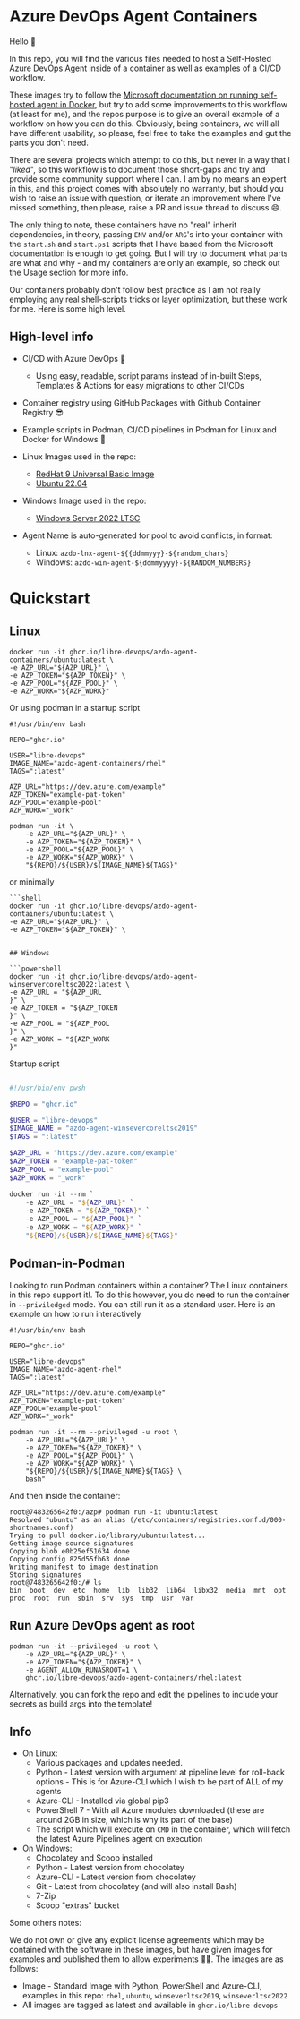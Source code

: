 # Azure DevOps Agent Containers

Hello :wave:

In this repo, you will find the various files needed to host a Self-Hosted Azure DevOps Agent inside of a container as
well as examples of a CI/CD workflow.

These images try to follow
the [Microsoft documentation on running self-hosted agent in Docker](https://docs.microsoft.com/en-us/azure/devops/pipelines/agents/docker?view=azure-devops),
but try to add some improvements to this workflow (at least for me), and the repos purpose is to give an overall example
of a workflow on how you can do this. Obviously, being containers, we will all have different usability, so please, feel
free to take the examples and gut the parts you don't need.

There are several projects which attempt to do this, but never in a way that I "_liked_", so this workflow is to
document those short-gaps and try and provide some community support where I can. I am by no means an expert in this,
and this project comes with absolutely no warranty, but should you wish to raise an issue with question, or iterate an
improvement where I've missed something, then please, raise a PR and issue thread to discuss :smile:.

The only thing to note, these containers have no "real" inherit dependencies, in theory, passing `ENV` and/or `ARG`'s
into your container with the `start.sh` and `start.ps1` scripts that I have based from the Microsoft documentation is
enough to get going. But I will try to document what parts are what and why - and my containers are only an example, so
check out the Usage section for more info.

Our containers probably don't follow best practice as I am not really employing any real shell-scripts tricks or layer
optimization, but these work for me. Here is some high level.

## High-level info

- CI/CD with Azure DevOps :rocket:
    - Using easy, readable, script params instead of in-built Steps, Templates & Actions for easy migrations to other
      CI/CDs
- Container registry using GitHub Packages with Github Container Registry :sunglasses:
- Example scripts in Podman, CI/CD pipelines in Podman for Linux and Docker for Windows :whale:
- Linux Images used in the repo:
    - [RedHat 9 Universal Basic Image ](https://catalog.redhat.com/software/container-stacks/detail/5ec53f50ef29fd35586d9a56)
    - [Ubuntu 22.04](https://hub.docker.com/_/ubuntu)

- Windows Image used in the repo:
    - [Windows Server 2022 LTSC](https://hub.docker.com/_/microsoft-windows-server/)

- Agent Name is auto-generated for pool to avoid conflicts, in format:
    - Linux: `azdo-lnx-agent-${{ddmmyyy}-${random_chars}`
    - Windows: `azdo-win-agent-${ddmmyyyy}-${RANDOM_NUMBERS}`

# Quickstart

## Linux

```shell
docker run -it ghcr.io/libre-devops/azdo-agent-containers/ubuntu:latest \
-e AZP_URL="${AZP_URL}" \
-e AZP_TOKEN="${AZP_TOKEN}" \
-e AZP_POOL="${AZP_POOL}" \
-e AZP_WORK="${AZP_WORK}"
```

Or using podman in a startup script

```shell
#!/usr/bin/env bash

REPO="ghcr.io"

USER="libre-devops"
IMAGE_NAME="azdo-agent-containers/rhel"
TAGS=":latest"

AZP_URL="https://dev.azure.com/example"
AZP_TOKEN="example-pat-token"
AZP_POOL="example-pool"
AZP_WORK="_work"

podman run -it \
    -e AZP_URL="${AZP_URL}" \
    -e AZP_TOKEN="${AZP_TOKEN}" \
    -e AZP_POOL="${AZP_POOL}" \
    -e AZP_WORK="${AZP_WORK}" \
    "${REPO}/${USER}/${IMAGE_NAME}${TAGS}"
```

or minimally

```shell
```shell
docker run -it ghcr.io/libre-devops/azdo-agent-containers/ubuntu:latest \
-e AZP_URL="${AZP_URL}" \
-e AZP_TOKEN="${AZP_TOKEN}" \
```

```

## Windows

```powershell
docker run -it ghcr.io/libre-devops/azdo-agent-winservercoreltsc2022:latest \
-e AZP_URL = "${AZP_URL
}" \
-e AZP_TOKEN = "${AZP_TOKEN
}" \
-e AZP_POOL = "${AZP_POOL
}" \
-e AZP_WORK = "${AZP_WORK
}"
```

Startup script

```powershell

#!/usr/bin/env pwsh

$REPO = "ghcr.io"

$USER = "libre-devops"
$IMAGE_NAME = "azdo-agent-winsevercoreltsc2019"
$TAGS = ":latest"

$AZP_URL = "https://dev.azure.com/example"
$AZP_TOKEN = "example-pat-token"
$AZP_POOL = "example-pool"
$AZP_WORK = "_work"

docker run -it --rm `
    -e AZP_URL = "${AZP_URL}" `
    -e AZP_TOKEN = "${AZP_TOKEN}" `
    -e AZP_POOL = "${AZP_POOL}" `
    -e AZP_WORK = "${AZP_WORK}" `
    "${REPO}/${USER}/${IMAGE_NAME}${TAGS}"
```

## Podman-in-Podman

Looking to run Podman containers within a container? The Linux containers in this repo support it!. To do this however,
you do need to run the container in `--priviledged` mode. You can still run it as a standard user. Here is an example on
how to run interactively

```shell
#!/usr/bin/env bash

REPO="ghcr.io"

USER="libre-devops"
IMAGE_NAME="azdo-agent-rhel"
TAGS=":latest"

AZP_URL="https://dev.azure.com/example"
AZP_TOKEN="example-pat-token"
AZP_POOL="example-pool"
AZP_WORK="_work"

podman run -it --rm --privileged -u root \
    -e AZP_URL="${AZP_URL}" \
    -e AZP_TOKEN="${AZP_TOKEN}" \
    -e AZP_POOL="${AZP_POOL}" \
    -e AZP_WORK="${AZP_WORK}" \
    "${REPO}/${USER}/${IMAGE_NAME}${TAGS} \
    bash"
```

And then inside the container:

```shell
root@7483265642f0:/azp# podman run -it ubuntu:latest
Resolved "ubuntu" as an alias (/etc/containers/registries.conf.d/000-shortnames.conf)
Trying to pull docker.io/library/ubuntu:latest...
Getting image source signatures
Copying blob e0b25ef51634 done
Copying config 825d55fb63 done
Writing manifest to image destination
Storing signatures
root@7483265642f0:/# ls
bin  boot  dev  etc  home  lib  lib32  lib64  libx32  media  mnt  opt  proc  root  run  sbin  srv  sys  tmp  usr  var
```

## Run Azure DevOps agent as root
```shell
podman run -it --privileged -u root \
    -e AZP_URL="${AZP_URL}" \
    -e AZP_TOKEN="${AZP_TOKEN}" \
    -e AGENT_ALLOW_RUNASROOT=1 \
    ghcr.io/libre-devops/azdo-agent-containers/rhel:latest
```


Alternatively, you can fork the repo and edit the pipelines to include your secrets as build args into the template!

## Info

- On Linux:
    - Various packages and updates needed.
    - Python - Latest version with argument at pipeline level for roll-back options - This is for Azure-CLI which I wish
      to be part of ALL of my agents
    - Azure-CLI - Installed via global pip3
    - PowerShell 7 - With all Azure modules downloaded (these are around 2GB in size, which is why its part of the base)
    - The script which will execute on `CMD` in the container, which will fetch the latest Azure Pipelines agent on
      execution
- On Windows:
    - Chocolatey and Scoop installed
    - Python - Latest version from chocolatey
    - Azure-CLI - Latest version from chocolatey
    - Git - Latest from chocolatey (and will also install Bash)
    - 7-Zip
    - Scoop "extras" bucket

Some others notes:

We do not own or give any explicit license agreements which may be contained with the software in these images, but have
given images for examples and published them to allow experiments :scientist:. The images are as follows:

- Image - Standard Image with Python, PowerShell and Azure-CLI, examples in this
  repo:  `rhel`, `ubuntu`, `winseverltsc2019`, `winseverltsc2022`
- All images are tagged as latest and available in `ghcr.io/libre-devops`
